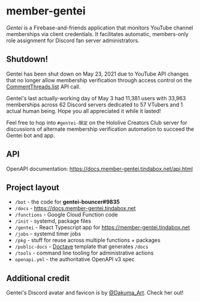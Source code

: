 # member-gentei

_Gentei_ is a Firebase-and-friends application that monitors YouTube channel memberships via client credentials. It facilitates automatic, members-only role assignment for Discord fan server administrators.


## Shutdown!

Gentei has been shut down on May 23, 2021 due to YouTube API changes that no longer allow membership verification through access control on the [CommentThreads.list](https://developers.google.com/youtube/v3/docs/commentThreads/list) API call.

Gentei's last actually-working day of May 3 had 11,381 users with 33,963 memberships across 62 Discord servers dedicated to 57 VTubers and 1 actual human being. Hope you all appreciated it while it lasted!

Feel free to hop into `#gentei-限定` on the Hololive Creators Club server for discussions of alternate membership verification automation to succeed the Gentei bot and app.

## API

OpenAPI documentation: https://docs.member-gentei.tindabox.net/api.html

## Project layout

* `/bot` - the code for **gentei-bouncer#9835**
* `/docs` - https://docs.member-gentei.tindabox.net
* `/functions` - Google Cloud Function code
* `/init` - systemd, package files
* `/gentei` - React Typescript app for https://member-gentei.tindabox.net
* `/jobs` - systemd timer jobs
* `/pkg` - stuff for reuse across multiple functions + packages
* `/public-docs` - [Doctave](https://github.com/Doctave/doctave) template that generates `/docs`
* `/tools` - command line tooling for administrative actions
* `openapi.yml` - the authoritative OpenAPI v3 spec

## Additional credit

Gentei's Discord avatar and favicon is by [@Dakuma_Art](https://twitter.com/Dakuma_Art). Check her out!